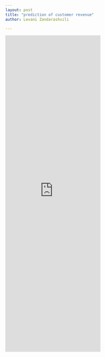 ```yaml
---
layout: post
title: "prediction of customer revenue"
author: Levani Zandarashvili

---
```


<iframe src="http://nbviewer.jupyter.org/github/lezandar/Predict_google_customer_revenue/blob/master/prediction_of_customer_revenue.ipynb" id="iFrame1" style="height: 1000px" frameborder="0">Loading...</iframe>
